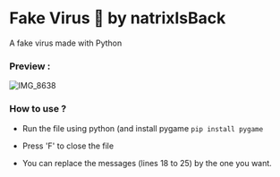 # Fake Virus 👾 by natrixIsBack

A fake virus made with Python

### Preview : 


![IMG_8638](https://github.com/user-attachments/assets/26197bd1-bd4f-46e8-bf8a-c2f41a74bf94)


### How to use ?

- Run the file using python (and install pygame `pip install pygame`

- Press 'F' to close the file

- You can replace the messages (lines 18 to 25) by the one you want.
